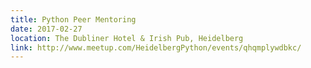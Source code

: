 ```yaml
---
title: Python Peer Mentoring
date: 2017-02-27
location: The Dubliner Hotel & Irish Pub, Heidelberg
link: http://www.meetup.com/HeidelbergPython/events/qhqmplywdbkc/
---
```

